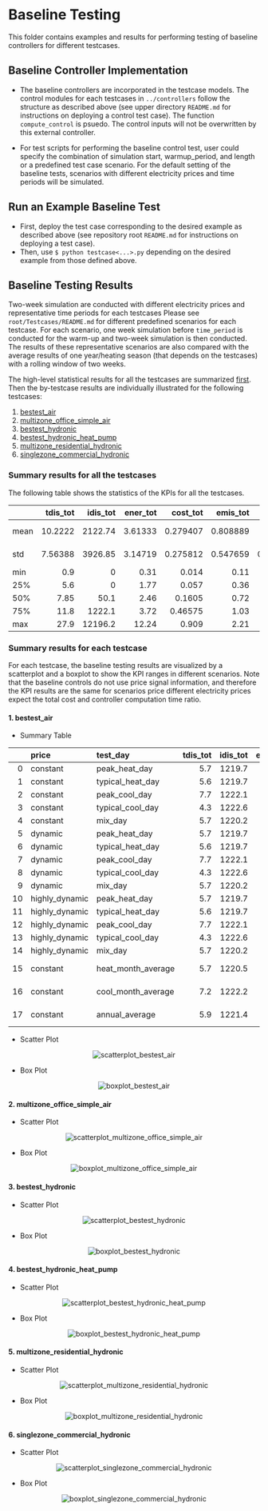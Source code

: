# Baseline Testing

This folder contains examples and results for performing testing of baseline controllers for different testcases.

## Baseline Controller Implementation

- The baseline controllers are incorporated in the testcase models.
The control modules for each testcases in ``../controllers`` follow the structure as described above 
(see upper directory ``README.md`` for instructions on deploying a control test case).
The function ``compute_control`` is psuedo. The control inputs will not be overwritten by this external controller. 

- For test scripts for performing the baseline control test, user could specify the combination of
simulation start, warmup_period, and length or a predefined test case scenario. For the default setting of the baseline tests,
 scenarios with different electricity prices and time periods will be  simulated. 

## Run an Example Baseline Test
- First, deploy the test case corresponding to the desired example as described above (see repository root ``README.md`` for instructions on deploying a test case).
- Then, use ``$ python testcase<...>.py`` depending on the desired example from those defined above.

## Baseline Testing Results
Two-week simulation are conducted with different electricity prices and representative time periods for each testcases Please see ``root/Testcases/README.md`` for different predefined scenarios for each testcase. For each scenario, one week simulation before ``time_period`` is conducted for the warm-up and two-week simulation is then conducted.
The results of these representative scenarios are also compared with the average results of one year/heating season (that depends on the testcases) with a rolling window of two weeks.

The high-level statistical results for all the testcases are summarized [first](#summary-results-for-all-the-testcases). Then the by-testcase results are individually illustrated for the following testcases:


1. [bestest_air](#1-bestest_air)
2. [multizone_office_simple_air](#2-multizone_office_simple_air)
3. [bestest_hydronic](#3-bestest_hydronic)
4. [bestest_hydronic_heat_pump](#4-bestest_hydronic_heat_pump)
5. [multizone_residential_hydronic](#5-multizone_residential_hydronic)
6. [singlezone_commercial_hydronic](#6-singlezone_commercial_hydronic)


### Summary results for all the testcases

The following table shows the statistics of the KPIs for all the testcases. 

|       |   tdis_tot |   idis_tot |   ener_tot |   cost_tot |   emis_tot |   pele_tot |   pgas_tot |   pdih_tot |     time_rat |
|:------|-----------:|-----------:|-----------:|-----------:|-----------:|-----------:|-----------:|-----------:|-------------:|
| mean  |   10.2222  |    2122.74 |    3.61333 |   0.279407 |   0.808889 |  0.0145    |  0.088     | 0.085      |  6.14259e-05 |
| std   |    7.56388 |    3926.85 |    3.14719 |   0.275812 |   0.547659 |  0.0105933 |  0.0432533 | 0.00547723 |  4.05991e-05 |
| min   |    0.9     |       0    |    0.31    |   0.014    |   0.11     |  0         |  0         | 0.08       |  2e-05       |
| 25%   |    5.6     |       0    |    1.77    |   0.057    |   0.36     |  0.005     |  0.096     | 0.08       |  3.3e-05     |
| 50%   |    7.85    |      50.1  |    2.46    |   0.1605   |   0.72     |  0.0155    |  0.104     | 0.085      |  4.35e-05    |
| 75%   |   11.8     |    1222.1  |    3.72    |   0.46575  |   1.03     |  0.023     |  0.118     | 0.09       |  9.55e-05    |
| max   |   27.9     |   12196.2  |   12.24    |   0.909    |   2.21     |  0.033     |  0.121     | 0.09       |  0.000259    |

### Summary results for each testcase

For each testcase, the baseline testing results are visualized by a scatterplot and a boxplot to show the KPI ranges in different scenarios. Note that the baseline controls do not use price signal information, and therefore the KPI results are the same for  scenarios price different electricity prices expect the total cost and controller computation time ratio. 


#### 1. bestest_air

- Summary Table 

|    | price          | test_day           |   tdis_tot |   idis_tot |   ener_tot |   cost_tot |   emis_tot |   pele_tot |   pgas_tot |   pdih_tot |    time_rat |
|---:|:---------------|:-------------------|-----------:|-----------:|-----------:|-----------:|-----------:|-----------:|-----------:|-----------:|------------:|
|  0 | constant       | peak_heat_day      |        5.7 |     1219.7 |       3.72 |      0.023 |       0.79 |      0.01  |      0.121 |        nan | 0.000259    |
|  1 | constant       | typical_heat_day   |        5.6 |     1219.7 |       2.69 |      0.032 |       0.71 |      0.017 |      0.104 |        nan | 3.2e-05     |
|  2 | constant       | peak_cool_day      |        7.7 |     1222.1 |       2.23 |      0.121 |       1.47 |      0.033 |      0.022 |        nan | 3.7e-05     |
|  3 | constant       | typical_cool_day   |        4.3 |     1222.6 |       1.1  |      0.06  |       0.73 |      0.015 |      0     |        nan | 3.6e-05     |
|  4 | constant       | mix_day            |        5.7 |     1220.2 |       3.18 |      0.043 |       0.89 |      0.023 |      0.117 |        nan | 3.3e-05     |
|  5 | dynamic        | peak_heat_day      |        5.7 |     1219.7 |       3.72 |      0.027 |       0.79 |      0.01  |      0.121 |        nan | 3.3e-05     |
|  6 | dynamic        | typical_heat_day   |        5.6 |     1219.7 |       2.69 |      0.041 |       0.71 |      0.017 |      0.104 |        nan | 3.3e-05     |
|  7 | dynamic        | peak_cool_day      |        7.7 |     1222.1 |       2.23 |      0.15  |       1.47 |      0.033 |      0.022 |        nan | 3.2e-05     |
|  8 | dynamic        | typical_cool_day   |        4.3 |     1222.6 |       1.1  |      0.102 |       0.73 |      0.015 |      0     |        nan | 3.3e-05     |
|  9 | dynamic        | mix_day            |        5.7 |     1220.2 |       3.18 |      0.056 |       0.89 |      0.023 |      0.117 |        nan | 3.2e-05     |
| 10 | highly_dynamic | peak_heat_day      |        5.7 |     1219.7 |       3.72 |      0.016 |       0.79 |      0.01  |      0.121 |        nan | 3.3e-05     |
| 11 | highly_dynamic | typical_heat_day   |        5.6 |     1219.7 |       2.69 |      0.014 |       0.71 |      0.017 |      0.104 |        nan | 3.3e-05     |
| 12 | highly_dynamic | peak_cool_day      |        7.7 |     1222.1 |       2.23 |      0.068 |       1.47 |      0.033 |      0.022 |        nan | 3.2e-05     |
| 13 | highly_dynamic | typical_cool_day   |        4.3 |     1222.6 |       1.1  |      0.035 |       0.73 |      0.015 |      0     |        nan | 3.2e-05     |
| 14 | highly_dynamic | mix_day            |        5.7 |     1220.2 |       3.18 |      0.015 |       0.89 |      0.023 |      0.117 |        nan | 3.7e-05     |
| 15 | constant       | heat_month_average |        5.7 |     1220.5 |       2.55 |      0.043 |       0.8  |      0.021 |      0.098 |        nan | 4.35484e-05 |
| 16 | constant       | cool_month_average |        7.2 |     1222.2 |       2.21 |      0.121 |       1.46 |      0.026 |      0.001 |        nan | 4.06667e-05 |
| 17 | constant       | annual_average     |        5.9 |     1221.4 |       2.01 |      0.072 |       0.98 |      0.023 |      0.049 |        nan | 8.07673e-05 |

- Scatter Plot

<p align="center">
  <img src="./img/scatterplot_bestest_air.png" alt="scatterplot_bestest_air"/>
</p>

- Box Plot

<p align="center">
  <img src="./img/boxplot_bestest_air.png" alt="boxplot_bestest_air"/>
</p>

#### 2. multizone_office_simple_air


- Scatter Plot

<p align="center">
  <img src="./img/scatterplot_multizone_office_simple_air.png" alt="scatterplot_multizone_office_simple_air"/>
</p>

- Box Plot

<p align="center">
  <img src="./img/boxplot_multizone_office_simple_air.png" alt="boxplot_multizone_office_simple_air"/>
</p>


#### 3. bestest_hydronic

- Scatter Plot

<p align="center">
  <img src="./img/scatterplot_bestest_hydronic.png" alt="scatterplot_bestest_hydronic"/>
</p>

- Box Plot

<p align="center">
  <img src="./img/boxplot_bestest_hydronic.png" alt="boxplot_bestest_hydronic"/>
</p>


#### 4. bestest_hydronic_heat_pump

- Scatter Plot

<p align="center">
  <img src="./img/scatterplot_bestest_hydronic_heat_pump.png" alt="scatterplot_bestest_hydronic_heat_pump"/>
</p>

- Box Plot

<p align="center">
  <img src="./img/boxplot_bestest_hydronic_heat_pump.png" alt="boxplot_bestest_hydronic_heat_pump"/>
</p>


#### 5. multizone_residential_hydronic

- Scatter Plot

<p align="center">
  <img src="./img/scatterplot_multizone_residential_hydronic.png" alt="scatterplot_multizone_residential_hydronic"/>
</p>

- Box Plot

<p align="center">
  <img src="./img/boxplot_multizone_residential_hydronic.png" alt="boxplot_multizone_residential_hydronic"/>
</p>


#### 6. singlezone_commercial_hydronic


- Scatter Plot

<p align="center">
  <img src="./img/scatterplot_singlezone_commercial_hydronic.png" alt="scatterplot_singlezone_commercial_hydronic"/>
</p>

- Box Plot

<p align="center">
  <img src="./img/boxplot_singlezone_commercial_hydronic.png" alt="boxplot_singlezone_commercial_hydronic"/>
</p>